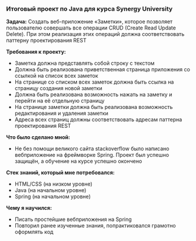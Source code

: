 ### Итоговый проект по Java для курса Synergy University

**Задача:** Создать веб-приложение «Заметки», которое позволяет пользователю совершать все операции CRUD (Create Read Update Delete). При этом реализация этих операций должна соответствовать паттерну проектирования REST

**Требования к проекту:**
- Заметка должна представлять собой строку с текстом
- Должна быть реализована приветственная страница приложения со ссылкой на список всех заметок
- На странице со списком всех заметок должна быть ссылка на страницу создания новой заметки
- Должна быть реализована возможность нажать на заметку и перейти на её отдельную страницу
- На странице заметки должна быть реализована возможность редактирования и удаления заметки
- Адреса всех страниц должны соответствовать адресам паттерна проектирования REST

**Что было сделано мной:**
- Не без помощи великого сайта stackoverflow было написано вебприложение на фреймворке Spring. Проект был успешно защищён, а обучение на курсе успешно окончено

**Стек знаний, который мне потребовался:**
- HTML/CSS (на низком уровне)
- Java (на начальном уровне)
- Spring (на начальном уровне)

**Чему я научился:**
- Писать простейшие вебприложения на Spring
- Повторил ранее изученные знания, попрактиковался грамотно оформлять код
